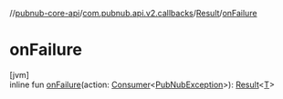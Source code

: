 //[pubnub-core-api](../../../index.md)/[com.pubnub.api.v2.callbacks](../index.md)/[Result](index.md)/[onFailure](on-failure.md)

# onFailure

[jvm]\
inline fun [onFailure](on-failure.md)(action: [Consumer](https://docs.oracle.com/javase/8/docs/api/java/util/function/Consumer.html)&lt;[PubNubException](../../com.pubnub.api/-pub-nub-exception/index.md)&gt;): [Result](index.md)&lt;[T](index.md)&gt;

